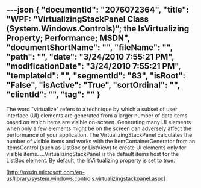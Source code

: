 ---json
{
  "documentId": "2076072364",
  "title": "WPF: “VirtualizingStackPanel Class (System.Windows.Controls)”; the IsVirtualizing Property; Performance; MSDN",
  "documentShortName": "",
  "fileName": "",
  "path": "",
  "date": "3/24/2010 7:55:21 PM",
  "modificationDate": "3/24/2010 7:55:21 PM",
  "templateId": "",
  "segmentId": "83",
  "isRoot": "False",
  "isActive": "True",
  "sortOrdinal": "",
  "clientId": "",
  "tag": ""
}
---

The word &quot;virtualize&quot; refers to a technique by which a subset of user interface (UI) elements are generated from a larger number of data items based on which items are visible on-screen. Generating many UI elements when only a few elements might be on the screen can adversely affect the performance of your application. The VirtualizingStackPanel calculates the number of visible items and works with the ItemContainerGenerator from an ItemsControl (such as ListBox or ListView) to create UI elements only for visible items. ...VirtualizingStackPanel is the default items host for the ListBox element. By default, the IsVirtualizing property is set to true.

[http://msdn.microsoft.com/en-us/library/system.windows.controls.virtualizingstackpanel.aspx]
